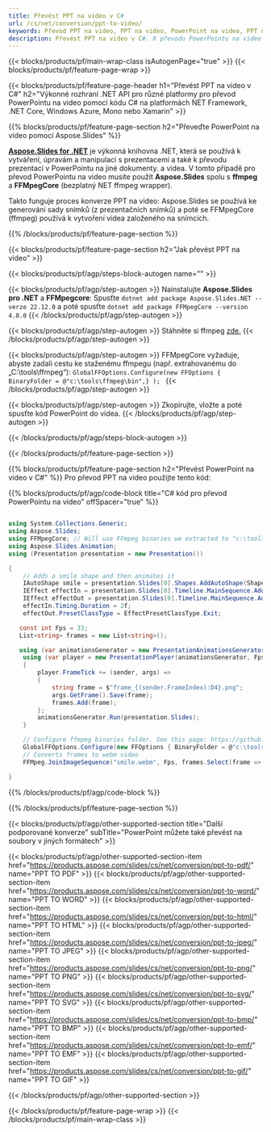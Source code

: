 ```yaml
---
title: Převést PPT na video v C#
url: /cs/net/conversion/ppt-to-video/
keywords: Převod PPT na video, PPT na video, PowerPoint na video, PPT na MP4, C# API, .NET Library
description: Převést PPT na video v C#. K převodu PowerPointu na video použijte rozhraní API knihovny .NET
---
```


{{< blocks/products/pf/main-wrap-class isAutogenPage="true" >}}
{{< blocks/products/pf/feature-page-wrap >}}

{{< blocks/products/pf/feature-page-header h1="Převést PPT na video v C#" h2="Výkonné rozhraní .NET API pro různé platformy pro převod PowerPointu na video pomocí kódu C# na platformách NET Framework, .NET Core, Windows Azure, Mono nebo Xamarin" >}}

{{% blocks/products/pf/feature-page-section h2="Převeďte PowerPoint na video pomocí Aspose.Slides" %}}

[**Aspose.Slides for .NET**](https://products.aspose.com/slides/cs/net/) je výkonná knihovna .NET, která se používá k vytváření, úpravám a manipulaci s prezentacemi a také k převodu prezentací v PowerPointu na jiné dokumenty. a videa. V tomto případě pro převod PowerPointu na video musíte použít **Aspose.Slides** spolu s **ffmpeg** a **FFMpegCore** (bezplatný NET ffmpeg wrapper).

Takto funguje proces konverze PPT na video: Aspose.Slides se používá ke generování sady snímků (z prezentačních snímků) a poté se FFMpegCore (ffmpeg) používá k vytvoření videa založeného na snímcích.

{{% /blocks/products/pf/feature-page-section %}}

{{< blocks/products/pf/feature-page-section  h2="Jak převést PPT na video" >}}

{{< blocks/products/pf/agp/steps-block-autogen name="" >}}

{{< blocks/products/pf/agp/step-autogen >}}
Nainstalujte **Aspose.Slides pro .NET** a **FFMpegcore**: Spusťte `dotnet add package Aspose.Slides.NET --verze 22.12.0` a poté spusťte `dotnet add package FFMpegCore --version 4.8.0`
{{< /blocks/products/pf/agp/step-autogen >}}

{{< blocks/products/pf/agp/step-autogen >}}
Stáhněte si ffmpeg [zde.](https://ffmpeg.org/download.html)
{{< /blocks/products/pf/agp/step-autogen >}}

{{< blocks/products/pf/agp/step-autogen >}}
FFMpegCore vyžaduje, abyste zadali cestu ke staženému ffmpegu (např. extrahovanému do „C:\tools\ffmpeg“): `GlobalFFOptions.Configure(new FFOptions { BinaryFolder = @"c:\tools\ffmpeg\bin",} ); `
{{< /blocks/products/pf/agp/step-autogen >}}

{{< blocks/products/pf/agp/step-autogen >}}
Zkopírujte, vložte a poté spusťte kód PowerPoint do videa.
{{< /blocks/products/pf/agp/step-autogen >}}

{{< /blocks/products/pf/agp/steps-block-autogen >}}

{{< /blocks/products/pf/feature-page-section >}}

{{% blocks/products/pf/feature-page-section  h2="Převést PowerPoint na video v C#" %}}
Pro převod PPT na video použijte tento kód:

{{% blocks/products/pf/agp/code-block title="C# kód pro převod PowerPointu na video" offSpacer="true" %}}
```cs

using System.Collections.Generic;
using Aspose.Slides;
using FFMpegCore; // Will use FFmpeg binaries we extracted to "c:\tools\ffmpeg" before
using Aspose.Slides.Animation;
using (Presentation presentation = new Presentation())

{
    // Adds a smile shape and then animates it
    IAutoShape smile = presentation.Slides[0].Shapes.AddAutoShape(ShapeType.SmileyFace, 110, 20, 500, 500);
    IEffect effectIn = presentation.Slides[0].Timeline.MainSequence.AddEffect(smile, EffectType.Fly, EffectSubtype.TopLeft, EffectTriggerType.AfterPrevious);
    IEffect effectOut = presentation.Slides[0].Timeline.MainSequence.AddEffect(smile, EffectType.Fly, EffectSubtype.BottomRight, EffectTriggerType.AfterPrevious);
    effectIn.Timing.Duration = 2f;
    effectOut.PresetClassType = EffectPresetClassType.Exit;

   const int Fps = 33;
   List<string> frames = new List<string>();

   using (var animationsGenerator = new PresentationAnimationsGenerator(presentation))
    using (var player = new PresentationPlayer(animationsGenerator, Fps))
    {
        player.FrameTick += (sender, args) =>
        {
            string frame = $"frame_{(sender.FrameIndex):D4}.png";
            args.GetFrame().Save(frame);
            frames.Add(frame);
        };
        animationsGenerator.Run(presentation.Slides);
    }

    // Configure ffmpeg binaries folder. See this page: https://github.com/rosenbjerg/FFMpegCore#installation
    GlobalFFOptions.Configure(new FFOptions { BinaryFolder = @"c:\tools\ffmpeg\bin", });
    // Converts frames to webm video
    FFMpeg.JoinImageSequence("smile.webm", Fps, frames.Select(frame => ImageInfo.FromPath(frame)).ToArray());

}
```
{{% /blocks/products/pf/agp/code-block %}}

{{% /blocks/products/pf/feature-page-section %}}

{{< blocks/products/pf/agp/other-supported-section title="Další podporované konverze" subTitle="PowerPoint můžete také převést na soubory v jiných formátech" >}}

{{< blocks/products/pf/agp/other-supported-section-item href="https://products.aspose.com/slides/cs/net/conversion/ppt-to-pdf/" name="PPT TO PDF" >}}
{{< blocks/products/pf/agp/other-supported-section-item href="https://products.aspose.com/slides/cs/net/conversion/ppt-to-word/" name="PPT TO WORD" >}}
{{< blocks/products/pf/agp/other-supported-section-item href="https://products.aspose.com/slides/cs/net/conversion/ppt-to-html/" name="PPT TO HTML" >}}
{{< blocks/products/pf/agp/other-supported-section-item href="https://products.aspose.com/slides/cs/net/conversion/ppt-to-jpeg/" name="PPT TO JPEG" >}}
{{< blocks/products/pf/agp/other-supported-section-item href="https://products.aspose.com/slides/cs/net/conversion/ppt-to-png/" name="PPT TO PNG" >}}
{{< blocks/products/pf/agp/other-supported-section-item href="https://products.aspose.com/slides/cs/net/conversion/ppt-to-svg/" name="PPT TO SVG" >}}
{{< blocks/products/pf/agp/other-supported-section-item href="https://products.aspose.com/slides/cs/net/conversion/ppt-to-bmp/" name="PPT TO BMP" >}}
{{< blocks/products/pf/agp/other-supported-section-item href="https://products.aspose.com/slides/cs/net/conversion/ppt-to-emf/" name="PPT TO EMF" >}}
{{< blocks/products/pf/agp/other-supported-section-item href="https://products.aspose.com/slides/cs/net/conversion/ppt-to-gif/" name="PPT TO GIF" >}}


{{< /blocks/products/pf/agp/other-supported-section >}}

{{< /blocks/products/pf/feature-page-wrap >}}
{{< /blocks/products/pf/main-wrap-class >}}